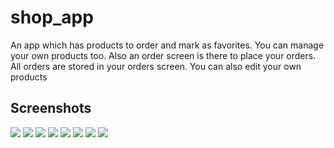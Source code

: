 # shop_app

An app which has products to order and mark as favorites. You can manage your own products too. Also an order screen is there to place your orders. All orders are stored in your orders screen. You can also edit your own products

## Screenshots
![](images/1.PNG)
![](images/2.PNG)
![](images/3.PNG)
![](images/4.PNG)
![](images/5.PNG)
![](images/6.PNG)
![](images/7.PNG)
![](images/8.PNG)

